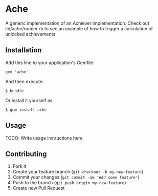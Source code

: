 # Ache

A generic implementation of an Achiever implementation.  Check out lib/ache/runner.rb to see an example of how to trigger a calculation of unlocked achievements

## Installation

Add this line to your application's Gemfile:

    gem 'ache'

And then execute:

    $ bundle

Or install it yourself as:

    $ gem install ache

## Usage

TODO: Write usage instructions here

## Contributing

1. Fork it
2. Create your feature branch (`git checkout -b my-new-feature`)
3. Commit your changes (`git commit -am 'Add some feature'`)
4. Push to the branch (`git push origin my-new-feature`)
5. Create new Pull Request
